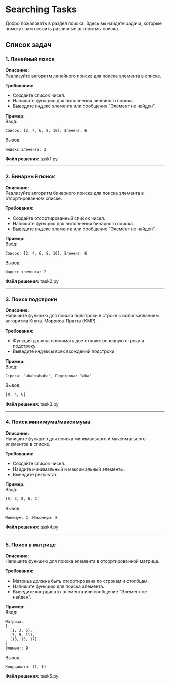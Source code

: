 # Searching Tasks

Добро пожаловать в раздел поиска! Здесь вы найдете задачи, которые помогут вам освоить различные алгоритмы поиска.

## Список задач

### 1. Линейный поиск
**Описание:**  
Реализуйте алгоритм линейного поиска для поиска элемента в списке.  

**Требования:**  
- Создайте список чисел.
- Напишите функцию для выполнения линейного поиска.
- Выведите индекс элемента или сообщение "Элемент не найден".

**Пример:**  
Ввод:  
~~~
Список: [2, 4, 6, 8, 10], Элемент: 6
~~~
Вывод:  
~~~
Индекс элемента: 2
~~~

**Файл решения:** task1.py

---

### 2. Бинарный поиск
**Описание:**  
Реализуйте алгоритм бинарного поиска для поиска элемента в отсортированном списке.  

**Требования:**  
- Создайте отсортированный список чисел.
- Напишите функцию для выполнения бинарного поиска.
- Выведите индекс элемента или сообщение "Элемент не найден".

**Пример:**  
Ввод:  
~~~
Список: [2, 4, 6, 8, 10], Элемент: 6
~~~
Вывод:  
~~~
Индекс элемента: 2
~~~

**Файл решения:** task2.py

---

### 3. Поиск подстроки
**Описание:**  
Напишите функцию для поиска подстроки в строке с использованием алгоритма Кнута-Морриса-Пратта (KMP).  

**Требования:**  
- Функция должна принимать две строки: основную строку и подстроку.
- Выведите индексы всех вхождений подстроки.

**Пример:**  
Ввод:  
~~~
Строка: "ababcababa", Подстрока: "aba"
~~~
Вывод:  
~~~
[0, 4, 6]
~~~

**Файл решения:** task3.py

---

### 4. Поиск минимума/максимума
**Описание:**  
Напишите функцию для поиска минимального и максимального элементов в списке.  

**Требования:**  
- Создайте список чисел.
- Найдите минимальный и максимальный элементы.
- Выведите результат.

**Пример:**  
Ввод:  
~~~
[5, 3, 8, 6, 2]
~~~
Вывод:  
~~~
Минимум: 2, Максимум: 8
~~~

**Файл решения:** task4.py

---

### 5. Поиск в матрице
**Описание:**  
Напишите функцию для поиска элемента в отсортированной матрице.  

**Требования:**  
- Матрица должна быть отсортирована по строкам и столбцам.
- Напишите функцию для поиска элемента.
- Выведите координаты элемента или сообщение "Элемент не найден".

**Пример:**  
Ввод:  
~~~
Матрица:
[
  [1, 3, 5],
  [7, 9, 11],
  [13, 15, 17]
]
Элемент: 9
~~~
Вывод:  
~~~
Координаты: (1, 1)
~~~

**Файл решения:** task5.py